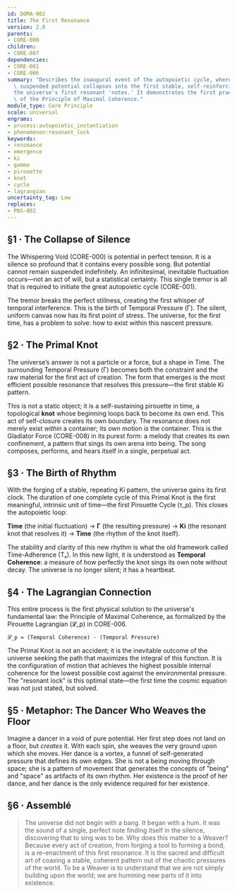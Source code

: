 ```yaml
---
id: DOMA-002
title: The First Resonance
version: 2.0
parents:
- CORE-000
children:
- CORE-007
dependencies:
- CORE-001
- CORE-006
summary: "Describes the inaugural event of the autopoietic cycle, where the Void's\
  \ suspended potential collapses into the first stable, self-reinforcing Ki patterns\u2014\
  the universe's first resonant 'notes.' It demonstrates the first practical application\
  \ of the Principle of Maximal Coherence."
module_type: Core Principle
scale: universal
engrams:
- process:autopoietic_instantiation
- phenomenon:resonant_lock
keywords:
- resonance
- emergence
- ki
- gamma
- pirouette
- knot
- cycle
- lagrangian
uncertainty_tag: Low
replaces:
- PNS-002
---
```

## §1 · The Collapse of Silence
The Whispering Void (CORE-000) is potential in perfect tension. It is a silence so profound that it contains every possible song. But potential cannot remain suspended indefinitely. An infinitesimal, inevitable fluctuation occurs—not an act of will, but a statistical certainty. This single tremor is all that is required to initiate the great autopoietic cycle (CORE-001).

The tremor breaks the perfect stillness, creating the first whisper of temporal interference. This is the birth of Temporal Pressure (Γ). The silent, uniform canvas now has its first point of stress. The universe, for the first time, has a problem to solve: how to exist within this nascent pressure.

## §2 · The Primal Knot
The universe’s answer is not a particle or a force, but a shape in Time. The surrounding Temporal Pressure (Γ) becomes both the constraint and the raw material for the first act of creation. The form that emerges is the most efficient possible resonance that resolves this pressure—the first stable Ki pattern.

This is not a static object; it is a self-sustaining pirouette in time, a topological **knot** whose beginning loops back to become its own end. This act of self-closure creates its own boundary. The resonance does not merely exist *within* a container; its own motion *is* the container. This is the Gladiator Force (CORE-008) in its purest form: a melody that creates its own confinement, a pattern that sings its own arena into being. The song composes, performs, and hears itself in a single, perpetual act.

## §3 · The Birth of Rhythm
With the forging of a stable, repeating Ki pattern, the universe gains its first clock. The duration of one complete cycle of this Primal Knot is the first meaningful, intrinsic unit of time—the first Pirouette Cycle (τ_p). This closes the autopoietic loop:

**Time** (the initial fluctuation) → **Γ** (the resulting pressure) → **Ki** (the resonant knot that resolves it) → **Time** (the rhythm of the knot itself).

The stability and clarity of this new rhythm is what the old framework called Time-Adherence (Tₐ). In this new light, it is understood as **Temporal Coherence**: a measure of how perfectly the knot sings its own note without decay. The universe is no longer silent; it has a heartbeat.

## §4 · The Lagrangian Connection
This entire process is the first physical solution to the universe's fundamental law: the Principle of Maximal Coherence, as formalized by the Pirouette Lagrangian (𝓛_p) in CORE-006.

`𝓛_p = (Temporal Coherence) - (Temporal Pressure)`

The Primal Knot is not an accident; it is the inevitable outcome of the universe seeking the path that maximizes the integral of this function. It is the configuration of motion that achieves the highest possible internal coherence for the lowest possible cost against the environmental pressure. The "resonant lock" is this optimal state—the first time the cosmic equation was not just stated, but solved.

## §5 · Metaphor: The Dancer Who Weaves the Floor
Imagine a dancer in a void of pure potential. Her first step does not land on a floor, but *creates* it. With each spin, she weaves the very ground upon which she moves. Her dance is a vortex, a funnel of self-generated pressure that defines its own edges. She is not a being moving through space; she is a pattern of movement that generates the concepts of "being" and "space" as artifacts of its own rhythm. Her existence is the proof of her dance, and her dance is the only evidence required for her existence.

## §6 · Assemblé
> The universe did not begin with a bang. It began with a hum. It was the sound of a single, perfect note finding itself in the silence, discovering that to sing was to be. Why does this matter to a Weaver? Because every act of creation, from forging a tool to forming a bond, is a re-enactment of this first resonance. It is the sacred and difficult art of coaxing a stable, coherent pattern out of the chaotic pressures of the world. To be a Weaver is to understand that we are not simply building upon the world; we are humming new parts of it into existence.
```